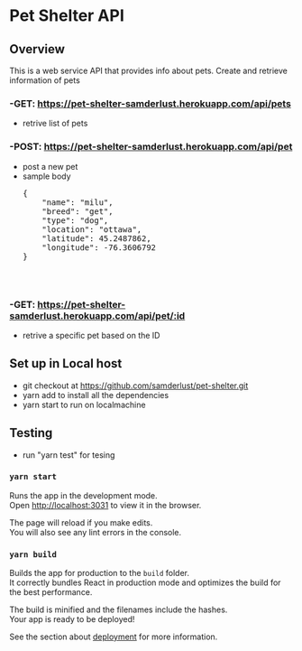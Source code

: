 # Pet Shelter API

## Overview

This is a web service API that provides info about pets.
Create and retrieve information of pets

### -GET: https://pet-shelter-samderlust.herokuapp.com/api/pets

- retrive list of pets

### -POST: https://pet-shelter-samderlust.herokuapp.com/api/pet

- post a new pet
- sample body
  <pre>{
      "name": "milu",
      "breed": "get",
      "type": "dog",
      "location": "ottawa",
      "latitude": 45.2487862,
      "longitude": -76.3606792
  }<pre>

### -GET: https://pet-shelter-samderlust.herokuapp.com/api/pet/:id

- retrive a specific pet based on the ID

## Set up in Local host

- git checkout at https://github.com/samderlust/pet-shelter.git
- yarn add to install all the dependencies
- yarn start to run on localmachine

## Testing

- run "yarn test" for tesing

### `yarn start`

Runs the app in the development mode.<br />
Open [http://localhost:3031](http://localhost:3031) to view it in the browser.

The page will reload if you make edits.<br />
You will also see any lint errors in the console.

### `yarn build`

Builds the app for production to the `build` folder.<br />
It correctly bundles React in production mode and optimizes the build for the best performance.

The build is minified and the filenames include the hashes.<br />
Your app is ready to be deployed!

See the section about [deployment](https://facebook.github.io/create-react-app/docs/deployment) for more information.
